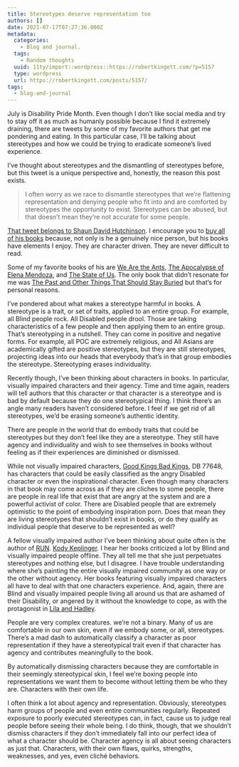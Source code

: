```yaml
---
title: Stereotypes deserve representation too
authors: []
date: 2021-07-17T07:27:36.000Z
metadata:
  categories:
    - Blog and journal.
  tags:
    - Random thoughts
  uuid: 11ty/import::wordpress::https://robertkingett.com/?p=5157
  type: wordpress
  url: https://robertkingett.com/posts/5157/
tags:
  - blog-and-journal
---
```

July is Disability Pride Month. Even though I don’t like social media and try to stay off it as much as humanly possible because I find it extremely draining, there are tweets by some of my favorite authors that get me pondering and eating. In this particular case, I’ll be talking about stereotypes and how we could be trying to eradicate someone’s lived experience.

I’ve thought about stereotypes and the dismantling of stereotypes before, but this tweet is a unique perspective and, honestly, the reason this post exists.

> I often worry as we race to dismantle stereotypes that we’re flattening representation and denying people who fit into and are comforted by stereotypes the opportunity to exist. Stereotypes can be abused, but that doesn’t mean they’re not accurate for some people.

[That tweet belongs to Shaun David Hutchinson](https://twitter.com/ShaunieDarko/status/1413192430791233541). I encourage you to [buy all of his books](https://shaundavidhutchinson.com/books/) because, not only is he a genuinely nice person, but his books have elements I enjoy. They are character driven. They are never difficult to read.

Some of my favorite books of his are [We Are the Ants](http://shaundavidhutchinson.com/books/we-are-the-ants/), [The Apocalypse of Elena Mendoza](http://shaundavidhutchinson.com/books/the-apocalypse-of-elena-mendoza/), and [The State of Us](http://shaundavidhutchinson.com/books/the-state-of-us/). The only book that didn’t resonate for me was [The Past and Other Things That Should Stay Buried](http://shaundavidhutchinson.com/books/the-past-and-other-things-that-should-stay-buried/) but that’s for personal reasons.

I’ve pondered about what makes a stereotype harmful in books. A stereotype is a trait, or set of traits, applied to an entire group. For example, all Blind people rock. All Disabled people drool. Those are taking characteristics of a few people and then applying them to an entire group. That’s stereotyping in a nutshell. They can come in positive and negative forms. For example, all POC are extremely religious, and All Asians are academically gifted are positive stereotypes, but they are still stereotypes, projecting ideas into our heads that everybody that’s in that group embodies the stereotype. Stereotyping erases individuality.

Recently though, I’ve been thinking about characters in books. In particular, visually impaired characters and their agency. Time and time again, readers will tell authors that this character or that character is a stereotype and is bad by default because they do one stereotypical thing. I think there’s an angle many readers haven’t considered before. I feel if we get rid of all stereotypes, we’d be erasing someone’s authentic identity.

There are people in the world that do embody traits that could be stereotypes but they don’t feel like they are a stereotype. They still have agency and individuality and wish to see themselves in books without feeling as if their experiences are diminished or dismissed.

While not visually impaired characters, [Good Kings Bad Kings](https://www.overdrive.com/media/1313419/good-kings-bad-kings), DB 77648, has characters that could be easily classified as the angry Disabled character or even the inspirational character. Even though many characters in that book may come across as if they are cliches to some people, there are people in real life that exist that are angry at the system and are a powerful activist of color. There are Disabled people that are extremely optimistic to the point of embodying inspiration porn. Does that mean they are living stereotypes that shouldn’t exist in books, or do they qualify as individual people that deserve to be represented as well?

A fellow visually impaired author I’ve been thinking about quite often is the author of [RUN](https://www.overdrive.com/media/2703204/run). [Kody Keplinger](https://www.overdrive.com/creators/540340/kody-keplinger). I hear her books criticized a lot by Blind and visually impaired people offline. They all tell me that she just perpetuates stereotypes and nothing else, but I disagree. I have trouble understanding where she’s painting the entire visually impaired community as one way or the other without agency. Her books featuring visually impaired characters all have to deal with that one characters experience. And, again, there are Blind and visually impaired people living all around us that are ashamed of their Disability, or angered by it without the knowledge to cope, as with the protagonist in [Lila and Hadley](https://www.overdrive.com/media/5384714/lila-and-hadley).

People are very complex creatures. we’re not a binary. Many of us are comfortable in our own skin, even if we embody some, or all, stereotypes. There’s a mad dash to automatically classify a character as poor representation if they have a stereotypical trait even if that character has agency and contributes meaningfully to the book.

By automatically dismissing characters because they are comfortable in their seemingly stereotypical skin, I feel we’re boxing people into representations we want them to become without letting them be who they are. Characters with their own life.

I often think a lot about agency and representation. Obviously, stereotypes harm groups of people and even entire communities regularly. Repeated exposure to poorly executed stereotypes can, in fact, cause us to judge real people before seeing their whole being. I do think, though, that we shouldn’t dismiss characters if they don’t immediately fall into our perfect idea of what a character should be. Character agency is all about seeing characters as just that. Characters, with their own flaws, quirks, strengths, weaknesses, and yes, even cliché behaviors.
